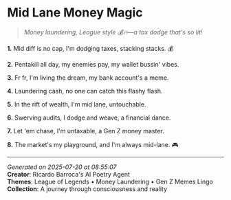 # Mid Lane Money Magic

> *Money laundering, League style 💰🔥—a tax dodge that's so lit!*

**1.** Mid diff is no cap, I'm dodging taxes, stacking stacks. 💰


**2.** Pentakill all day, my enemies pay, my wallet bussin' vibes.


**3.** Fr fr, I'm living the dream, my bank account's a meme.


**4.** Laundering cash, no one can catch this flashy flash.


**5.** In the rift of wealth, I'm mid lane, untouchable.


**6.** Swerving audits, I dodge and weave, a financial dance.


**7.** Let 'em chase, I'm untaxable, a Gen Z money master.


**8.** The market's my playground, and I'm always mid-lane. 🎮



---

*Generated on 2025-07-20 at 08:55:07*  
**Creator**: Ricardo Barroca's AI Poetry Agent  
**Themes**: League of Legends • Money Laundering • Gen Z Memes Lingo  
**Collection**: A journey through consciousness and reality